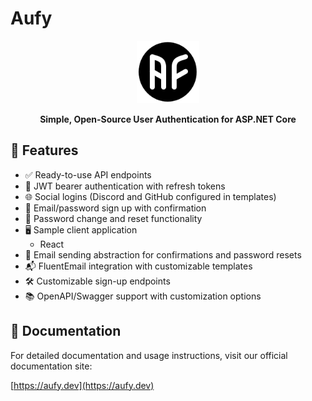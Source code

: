 # Aufy

<p align="center">
  <img src="icon.png" alt="Logo" width="100" height="100">
</p>


<p align="center">
  <strong>Simple, Open-Source User Authentication for ASP.NET Core</strong>
</p>

## 🚀 Features

- ✅ Ready-to-use API endpoints
- 🔐 JWT bearer authentication with refresh tokens
- 🌐 Social logins (Discord and GitHub configured in templates)
- 📧 Email/password sign up with confirmation
- 🔑 Password change and reset functionality
- 🖥️ Sample client application
  - React
- 📨 Email sending abstraction for confirmations and password resets
- 📬 FluentEmail integration with customizable templates
- 🛠️ Customizable sign-up endpoints
- 📚 OpenAPI/Swagger support with customization options

## 📖 Documentation

For detailed documentation and usage instructions, visit our official documentation site:

[https://aufy.dev](https://aufy.dev)

